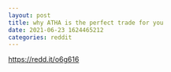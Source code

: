 ```yaml
--- 
layout: post 
title: why ATHA is the perfect trade for you 
date: 2021-06-23 1624465212 
categories: reddit 
--- 
```

https://redd.it/o6g616